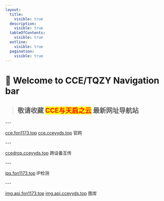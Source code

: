 ```yaml
---
layout:
  title:
    visible: true
  description:
    visible: true
  tableOfContents:
    visible: true
  outline:
    visible: true
  pagination:
    visible: true
---
```


# 👏 Welcome to CCE/TQZY Navigation bar

> ## 敬请收藏 <mark style="color:red;">**CCE与天启之云**</mark> 最新网址导航站

\---

[cce.fon1173.top](http://cce.fon1173.top/) [cce.cceyyds.top](http://cce.cceyyds.top/) 官网

\---

[ccedrop.cceyyds.top](http://ccedrop.cceyyds.top/) 跨设备互传

\---

[ips.fon1173.top](http://ips.fon1173.top/) IP检测

\---

[img.api.fon1173.top](http://img.api.fon1173.top/)  [img.api.cceyyds.top](http://img.api.cceyyds.top/) 图库





